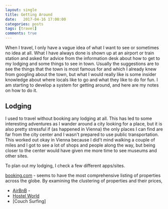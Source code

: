 ```yaml
---
layout: single
title: Getting Around
date:   2017-04-16 17:00:00
categories: posts
tags: [travel]
comments: true
---
```


When I travel, I only have a vague idea of what I want to see or sometimes no
idea at all.
What I have always done is shown up at an airport or train station and asked
for advice from the information desk about how to get to my lodging and some
things to see in town.
Usually the suggestions are to see the things that the town is most famous for
and which I already knew from googling about the town, but what I would really
like is some insider knowledge about where locals like to go and what they
like to do for fun.
I am starting to develop a system for getting around, and here are my notes
on how to do it.

## Lodging

I used to travel without booking any lodging at all.
This has led to some interesting adventures as I wander around a city looking
for a place, but it is also pretty stressful if (as happened in Vienna) the
only places I can find are far from the city center and I wasn't prepared
to use public transportation.
This worked out okay in Vienna because I did't mind walking a couple of miles
and I got to see a lot of shops and people along the way, but being closer to
the center would have given me more time to see museums and other sites.

To plan out my lodging, I check a few different apps/sites.

[booking.com](TODO) - seems to have the most comprehensive listing of
properties across the globe.
By examining the clustering of properties and their prices,

* [AirBnB](TODO) - 
* [Hostel World](TODO)
* [Couch Surfing]
